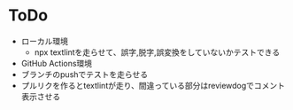 
# ToDo

- ローカル環境
  - npx textlintを走らせて、誤字,脱字,誤変換をしていないかテストできる
- GitHub Actions環境
- ブランチのpushでテストを走らせる
- プルリクを作るとtextlintが走り、間違っている部分はreviewdogでコメント表示させる
